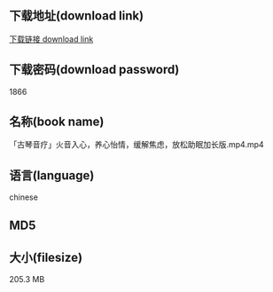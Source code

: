 ## 下载地址(download link)
[下载链接 download link](https://tutu365.netlify.app/?s=%E3%80%8C%E5%8F%A4%E7%90%B4%E9%9F%B3%E7%96%97%E3%80%8D%E7%81%AB%E9%9F%B3%E5%85%A5%E5%BF%83%EF%BC%8C%E5%85%BB%E5%BF%83%E6%80%A1%E6%83%85%EF%BC%8C%E7%BC%93%E8%A7%A3%E7%84%A6%E8%99%91%EF%BC%8C%E6%94%BE%E6%9D%BE%E5%8A%A9%E7%9C%A0%E5%8A%A0%E9%95%BF%E7%89%88.mp4)

## 下载密码(download password)
1866

## 名称(book name)
「古琴音疗」火音入心，养心怡情，缓解焦虑，放松助眠加长版.mp4.mp4

## 语言(language)
chinese

## MD5


## 大小(filesize)
205.3 MB
